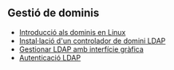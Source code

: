 ## Gestió de dominis

* [Introducció als dominis en Linux](uf2-dominis-linux.md)
* [Instal·lació d'un controlador de domini LDAP](uf2-LDAP.md)
* [Gestionar LDAP amb interfície gràfica](uf2-LDAP-gestio-grafica.md)
* [Autenticació LDAP](uf2-auteticacio-ldap.md)
